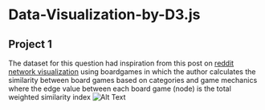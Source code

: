 # Data-Visualization-by-D3.js

## Project 1 
The dataset for this question had inspiration from this post on [reddit
network visualization](https://www.reddit.com/r/boardgames/comments/9aphuw/a_network_visualization_of_the_board_game/) using boardgames in which the author calculates the similarity between board games
based on categories and game mechanics where the edge value between each board game (node) is the
total weighted similarity index
![Alt Text](./q2.gif)
